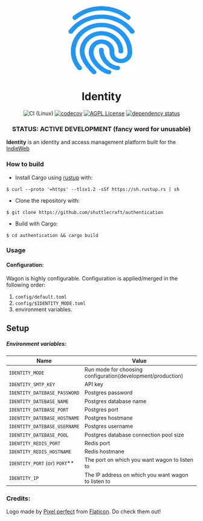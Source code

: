 <div align="center">
<img src="assets/fingerprint.svg" alt="Wagon" width="200" height="180" />

# Identity

![CI (Linux)](https://github.com/shuttlecraft/identity/workflows/CI%20(Linux)/badge.svg)
[![codecov](https://codecov.io/gh/shuttlecraft/identity/branch/master/graph/badge.svg?token=4HjfPHCBEN)](https://codecov.io/gh/shuttlecraft/identity)
[![AGPL License](https://img.shields.io/badge/license-AGPL-blue.svg)](http://www.gnu.org/licenses/agpl-3.0)
[![dependency status](https://deps.rs/repo/github/shuttlecraft/identity/status.svg)](https://deps.rs/repo/github/shuttlecraft/identity)

### STATUS: ACTIVE DEVELOPMENT (fancy word for unusable)

</div>

**Identity** is an identity and access management platform built for the
[IndieWeb](indieweb.org)

### How to build

- Install Cargo using [rustup](https://rustup.rs/) with:

```
$ curl --proto '=https' --tlsv1.2 -sSf https://sh.rustup.rs | sh
```

- Clone the repository with:

```
$ git clone https://github.com/shuttlecraft/authentication
```

- Build with Cargo:

```
$ cd authentication && cargo build
```

### Usage

#### Configuration:

Wagon is highly configurable.
Configuration is applied/merged in the following order:

1. `config/default.toml`
2. `config/$IDENTITY_MODE.toml`
3. environment variables.

## Setup

##### Environment variables:

| Name                            | Value                                                       |
| ------------------------------- | ----------------------------------------------------------- |
| `IDENTITY_MODE`                 | Run mode for choosing configuration(development/production) |
| `IDENTITY_SMTP_KEY`             | API key                                                     |
| `IDENTITY_DATEBASE_PASSWORD`    | Postgres password                                           |
| `IDENTITY_DATEBASE_NAME`        | Postgres database name                                      |
| `IDENTITY_DATEBASE_PORT`        | Postgres port                                               |
| `IDENTITY_DATEBASE_HOSTNAME`    | Postgres hostmane                                           |
| `IDENTITY_DATEBASE_USERNAME`    | Postgres username                                           |
| `IDENTITY_DATEBASE_POOL`        | Postgres database connection pool size                      |
| `IDENTITY_REDIS_PORT`           | Redis port                                                  |
| `IDENTITY_REDIS_HOSTNAME`       | Redis hostmane                                              |
| `IDENTITY_PORT` (or) `PORT`\*\* | The port on which you want wagon to listen to               |
| `IDENTITY_IP`                   | The IP address on which you want wagon to listen to         |

### Credits:

Logo made by [Pixel perfect](https://icon54.com/) from
[Flaticon](https://www.flaticon.com). Do check them out!
